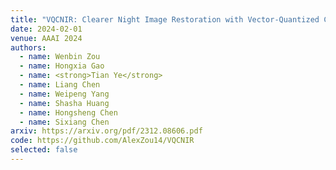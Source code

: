 ```yaml
---
title: "VQCNIR: Clearer Night Image Restoration with Vector-Quantized Codebook"
date: 2024-02-01
venue: AAAI 2024
authors:
  - name: Wenbin Zou
  - name: Hongxia Gao
  - name: <strong>Tian Ye</strong>
  - name: Liang Chen
  - name: Weipeng Yang
  - name: Shasha Huang
  - name: Hongsheng Chen
  - name: Sixiang Chen
arxiv: https://arxiv.org/pdf/2312.08606.pdf
code: https://github.com/AlexZou14/VQCNIR
selected: false
---
```



